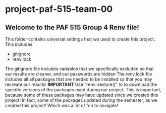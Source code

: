 # project-paf-515-team-00

## Welcome to the PAF 515 Group 4 Renv file!

This folder contains universal settings that we used to create this project. This includes:

- gitignore
- renv.lock

The gitignore file includes variables that we specifically excluded so that our results are cleaner, and our passwords are hidden
The renv.lock file includes all all packages that are needed to be installed so that you may recreate our results!
**IMPORTANT**
Use "renv::restore()" to to download the specific versions of the packages used during our project. This is important, because some of these packages may have updated since we created this project!
In fact, some of the packages updated *during* the semester, as we created this project! Which was a lot of fun to navigate!
